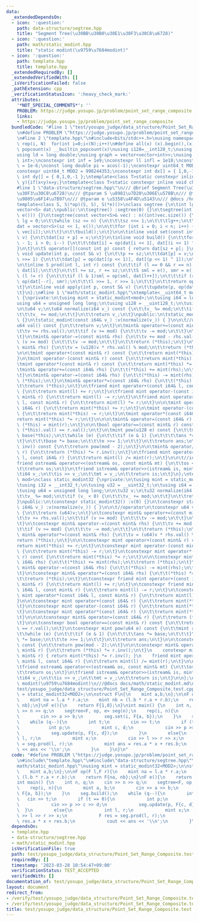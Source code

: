 ```yaml
---
data:
  _extendedDependsOn:
  - icon: ':question:'
    path: data-structure/segtree.hpp
    title: "Segment Tree(\u30BB\u30B0\u30E1\u30F3\u30C8\u6728)"
  - icon: ':question:'
    path: math/static_modint.hpp
    title: "static modint(\u9759\u7684modint)"
  - icon: ':question:'
    path: template.hpp
    title: template.hpp
  _extendedRequiredBy: []
  _extendedVerifiedWith: []
  _isVerificationFailed: false
  _pathExtension: cpp
  _verificationStatusIcon: ':heavy_check_mark:'
  attributes:
    '*NOT_SPECIAL_COMMENTS*': ''
    PROBLEM: https://judge.yosupo.jp/problem/point_set_range_composite
    links:
    - https://judge.yosupo.jp/problem/point_set_range_composite
  bundledCode: "#line 1 \"test/yosupo_judge/data_structure/Point_Set_Range_Composite.test.cpp\"\
    \n#define PROBLEM \"https://judge.yosupo.jp/problem/point_set_range_composite\"\
    \n#line 2 \"template.hpp\"\n#include<bits/stdc++.h>\nusing namespace std;\n#define\
    \ rep(i, N)  for(int i=0;i<(N);i++)\n#define all(x) (x).begin(),(x).end()\n#define\
    \ popcount(x) __builtin_popcount(x)\nusing i128=__int128_t;\nusing ll = long long;\n\
    using ld = long double;\nusing graph = vector<vector<int>>;\nusing P = pair<int,\
    \ int>;\nconstexpr int inf = 1e9;\nconstexpr ll infl = 1e18;\nconstexpr ld eps\
    \ = 1e-6;\nconst long double pi = acos(-1);\nconstexpr uint64_t MOD = 1e9 + 7;\n\
    constexpr uint64_t MOD2 = 998244353;\nconstexpr int dx[] = { 1,0,-1,0 };\nconstexpr\
    \ int dy[] = { 0,1,0,-1 };\ntemplate<class T>static constexpr inline void chmax(T&x,T\
    \ y){if(x<y)x=y;}\ntemplate<class T>static constexpr inline void chmin(T&x,T y){if(x>y)x=y;}\n\
    #line 1 \"data-structure/segtree.hpp\"\n/// @brief Segment Tree(\u30BB\u30B0\u30E1\
    \u30F3\u30C8\u6728)\n/// @tparam S \u8981\u7D20\u306E\u578B\n/// @tparam op \u4E8C\
    \u9805\u6F14\u7B97\n/// @tparam e \u5358\u4F4D\u5143\n/// @docs /home/ac2000/main/library/docs/data-structure/segtree.md\n\
    template<class S, S(*op)(S, S), S(*e)()>\nclass segtree {\n\tint lg, sz, n;\n\t\
    vector<S> dat;\npublic:\n\tsegtree() :segtree(0) {}\n\tsegtree(int n) : segtree(vector<S>(n,\
    \ e())) {}\n\tsegtree(const vector<S>& vec) : n((int)vec.size()) {\n\t\tsz = 1,\
    \ lg = 0;\n\t\twhile (sz <= n) {\n\t\t\tsz <<= 1;\n\t\t\tlg++;\n\t\t}\n\n\t\t\
    dat = vector<S>(sz << 1, e());\n\n\t\tfor (int i = 0; i < n; i++) {\n\t\t\tset(i,\
    \ vec[i]);\n\t\t}\n\t\tbuild();\n\t}\n\n\tinline void set(const int p, const S&\
    \ v) {\n\t\tdat[sz + p] = v;\n\t}\n\tinline void build() {\n\t\tfor (int i = sz\
    \ - 1; i > 0; i--) {\n\t\t\tdat[i] = op(dat[i << 1], dat[(i << 1) ^ 1]);\n\t\t\
    }\n\t}\n\tS operator[](const int p) const { return dat[sz + p]; }\n\n\tinline\
    \ void update(int p, const S& v) {\n\t\tp += sz;\n\t\tdat[p] = v;\n\t\twhile (p\
    \ >>= 1) {\n\t\t\tdat[p] = op(dat[(p << 1)], dat[(p << 1) ^ 1]);\n\t\t}\n\t}\n\
    \n\tinline S prod(int l, int r) const {\n\t\tif (l == 0 && r == n) {\n\t\t\treturn\
    \ dat[1];\n\t\t}\n\t\tl += sz, r += sz;\n\t\tS sml = e(), smr = e();\n\t\twhile\
    \ (l != r) {\n\t\t\tif (l & 1)sml = op(sml, dat[l++]);\n\t\t\tif (r & 1)smr =\
    \ op(dat[--r], smr);\n\t\t\tl >>= 1, r >>= 1;\n\t\t}\n\t\treturn op(sml, smr);\n\
    \t}\n\tinline void apply(int p, const S& v) {\n\t\tupdate(p, op(dat[sz + p], v));\n\
    \t}\n};\n#line 1 \"math/static_modint.hpp\"\ntemplate<__uint64_t mod>\nclass static_modint\
    \ {\nprivate:\n\tusing mint = static_modint<mod>;\n\tusing i64 = long long;\n\t\
    using u64 = unsigned long long;\n\tusing u128 = __uint128_t;\n\tusing i128 = __int128_t;\n\
    \n\tu64 v;\n\tu64 normalize(i64 v_) const {\n\t\tv_ %= mod;\n\t\tif (v_ < 0) {\n\
    \t\t\tv_ += mod;\n\t\t}\n\t\treturn v_;\n\t}\npublic:\n\tstatic_modint() :v(0)\
    \ {}\n\tstatic_modint(const i64& v_) :v(normalize(v_)) { }\n\n\t//operator\n\t\
    u64 val() const {\n\t\treturn v;\n\t}\n\tmint& operator+=(const mint& rhs) {\n\
    \t\tv += rhs.val();\n\t\tif (v >= mod) {\n\t\t\tv -= mod;\n\t\t}\n\t\treturn (*this);\n\
    \t}\n\tmint& operator-=(const mint& rhs) {\n\t\tv += mod - rhs.val();\n\t\tif\
    \ (v >= mod) {\n\t\t\tv -= mod;\n\t\t}\n\t\treturn (*this);\n\t}\n\tmint& operator*=(const\
    \ mint& rhs) {\n\t\tv = (u128)v * rhs.val() % mod;\n\t\treturn (*this);\n\t}\n\
    \n\n\tmint operator+(const mint& r) const {\n\t\treturn mint(*this) += r;\n\t\
    }\n\tmint operator-(const mint& r) const {\n\t\treturn mint(*this) -= r;\n\t}\n\
    \tmint operator*(const mint& r) const {\n\t\treturn mint(*this) *= r;\n\t}\n\n\
    \tmint& operator+=(const i64& rhs) {\n\t\t(*this) += mint(rhs);\n\t\treturn (*this);\n\
    \t}\n\tmint& operator-=(const i64& rhs) {\n\t\t(*this) -= mint(rhs);\n\t\treturn\
    \ (*this);\n\t}\n\tmint& operator*=(const i64& rhs) {\n\t\t(*this) *= mint(rhs);\n\
    \t\treturn (*this);\n\t}\n\tfriend mint operator+(const i64& l, const mint& r)\
    \ {\n\t\treturn mint(l) += r;\n\t}\n\tfriend mint operator-(const i64& l, const\
    \ mint& r) {\n\t\treturn mint(l) -= r;\n\t}\n\tfriend mint operator*(const i64&\
    \ l, const mint& r) {\n\t\treturn mint(l) *= r;\n\t}\n\n\tmint operator+(const\
    \ i64& r) {\n\t\treturn mint(*this) += r;\n\t}\n\tmint operator-(const i64& r)\
    \ {\n\t\treturn mint(*this) -= r;\n\t}\n\tmint operator*(const i64& r) {\n\t\t\
    return mint(*this) *= r;\n\t}\n\n\n\tmint& operator=(const i64& r) {\n\t\treturn\
    \ (*this) = mint(r);\n\t}\n\n\tbool operator==(const mint& r) const {\n\t\treturn\
    \ (*this).val() == r.val();\n\t}\n\tmint pow(u128 e) const {\n\t\tmint ans(1),\
    \ base(*this);\n\t\twhile (e) {\n\t\t\tif (e & 1) {\n\t\t\t\tans *= base;\n\t\t\
    \t}\n\t\t\tbase *= base;\n\t\t\te >>= 1;\n\t\t}\n\t\treturn ans;\n\t}\n\n\tmint\
    \ inv() const {\n\t\treturn pow(mod - 2);\n\t}\n\n\tmint& operator/=(const mint&\
    \ r) {\n\t\treturn (*this) *= r.inv();\n\t}\n\tfriend mint operator/(const mint&\
    \ l, const i64& r) {\n\t\treturn mint(l) /= mint(r);\n\t}\n\n\t//iostream\n\t\
    friend ostream& operator<<(ostream& os, const mint& mt) {\n\t\tos << mt.val();\n\
    \t\treturn os;\n\t}\n\tfriend istream& operator>>(istream& is, mint& mt) {\n\t\
    \ti64 v_;\n\t\tis >> v_;\n\t\tmt = v_;\n\t\treturn is;\n\t}\n};\ntemplate<__uint32_t\
    \ mod>\nclass static_modint32 {\nprivate:\n\tusing mint = static_modint32<mod>;\n\
    \tusing i32 = __int32_t;\n\tusing u32 = __uint32_t;\n\tusing i64 = __int64_t;\n\
    \tusing u64 = unsigned long long;\n\n\tu32 v;\n\tu32 normalize(i64 v_) const {\n\
    \t\tv_ %= mod;\n\t\tif (v_ < 0) {\n\t\t\tv_ += mod;\n\t\t}\n\t\treturn v_;\n\t\
    }\npublic:\n\tconstexpr static_modint32() :v(0) {}\n\tconstexpr static_modint32(const\
    \ i64& v_) :v(normalize(v_)) { }\n\n\t//operator\n\tconstexpr u64 val() const\
    \ {\n\t\treturn (u64)v;\n\t}\n\tconstexpr mint& operator+=(const mint& rhs) {\n\
    \t\tv += rhs.val();\n\t\tif (v >= mod) {\n\t\t\tv -= mod;\n\t\t}\n\t\treturn (*this);\n\
    \t}\n\tconstexpr mint& operator-=(const mint& rhs) {\n\t\tv += mod - rhs.val();\n\
    \t\tif (v >= mod) {\n\t\t\tv -= mod;\n\t\t}\n\t\treturn (*this);\n\t}\n\tconstexpr\
    \ mint& operator*=(const mint& rhs) {\n\t\tv = (u64)v * rhs.val() % mod;\n\t\t\
    return (*this);\n\t}\n\n\tconstexpr mint operator+(const mint& r) const {\n\t\t\
    return mint(*this) += r;\n\t}\n\tconstexpr mint operator-(const mint& r) const\
    \ {\n\t\treturn mint(*this) -= r;\n\t}\n\tconstexpr mint operator*(const mint&\
    \ r) const {\n\t\treturn mint(*this) *= r;\n\t}\n\n\tconstexpr mint& operator+=(const\
    \ i64& rhs) {\n\t\t(*this) += mint(rhs);\n\t\treturn (*this);\n\t}\n\tconstexpr\
    \ mint& operator-=(const i64& rhs) {\n\t\t(*this) -= mint(rhs);\n\t\treturn (*this);\n\
    \t}\n\tconstexpr mint& operator*=(const i64& rhs) {\n\t\t(*this) *= mint(rhs);\n\
    \t\treturn (*this);\n\t}\n\tconstexpr friend mint operator+(const i64& l, const\
    \ mint& r) {\n\t\treturn mint(l) += r;\n\t}\n\tconstexpr friend mint operator-(const\
    \ i64& l, const mint& r) {\n\t\treturn mint(l) -= r;\n\t}\n\tconstexpr friend\
    \ mint operator*(const i64& l, const mint& r) {\n\t\treturn mint(l) *= r;\n\t\
    }\n\n\tconstexpr mint operator+(const i64& r) {\n\t\treturn mint(*this) += r;\n\
    \t}\n\tconstexpr mint operator-(const i64& r) {\n\t\treturn mint(*this) -= r;\n\
    \t}\n\tconstexpr mint operator*(const i64& r) {\n\t\treturn mint(*this) *= r;\n\
    \t}\n\n\n\tconstexpr mint& operator=(const i64& r) {\n\t\treturn (*this) = mint(r);\n\
    \t}\n\n\tconstexpr bool operator==(const mint& r) const {\n\t\treturn (*this).val()\
    \ == r.val();\n\t}\n\tconstexpr mint pow(u64 e) const {\n\t\tmint ans(1), base(*this);\n\
    \t\twhile (e) {\n\t\t\tif (e & 1) {\n\t\t\t\tans *= base;\n\t\t\t}\n\t\t\tbase\
    \ *= base;\n\t\t\te >>= 1;\n\t\t}\n\t\treturn ans;\n\t}\n\n\tconstexpr mint inv()\
    \ const {\n\t\treturn pow(mod - 2);\n\t}\n\n\tconstexpr mint& operator/=(const\
    \ mint& r) {\n\t\treturn (*this) *= r.inv();\n\t}\n    constexpr mint operator/(const\
    \ mint& r) { return mint(*this) *= r.inv(); }\n    friend mint operator/(const\
    \ mint& l, const i64& r) {\n\t\treturn mint(l) /= mint(r);\n\t}\n\n\t//iostream\n\
    \tfriend ostream& operator<<(ostream& os, const mint& mt) {\n\t\tos << mt.val();\n\
    \t\treturn os;\n\t}\n\tfriend istream& operator>>(istream& is, mint& mt) {\n\t\
    \ti64 v_;\n\t\tis >> v_;\n\t\tmt = v_;\n\t\treturn is;\n\t}\n\n};\n///@brief static\
    \ modint(\u9759\u7684modint)\n///@docs docs/math/static_modint.md\n#line 5 \"\
    test/yosupo_judge/data_structure/Point_Set_Range_Composite.test.cpp\"\nusing mint\
    \ = static_modint32<MOD2>;\n\nstruct F\n{\n    mint a,b;\n};\n\nF op(F l,F r){\n\
    \    mint na = l.a * r.a;\n    mint nb = (l.b * r.a + r.b);\n    return F{na,\
    \ nb};\n}\nF e(){\n    return F{1,0};\n}\nint main() {\n    int n, q;\n    cin\
    \ >> n >> q;\n    segtree<F, op, e> seg(n);\n    rep(i, n){\n        mint a, b;\n\
    \        cin >> a >> b;\n        seg.set(i, F{a, b});\n    }\n    seg.build();\n\
    \    while (q--){\n        int t;\n        cin >> t;\n        if (t == 0){\n \
    \           int p;\n            mint c, d;\n            cin >> p >> c >> d;\n\
    \            seg.update(p, F{c, d});\n        }\n        else{\n            int\
    \ l, r;\n            mint x;\n            cin >> l >> r >> x;\n            F res\
    \ = seg.prod(l, r);\n            mint ans = res.a * x + res.b;\n            cout\
    \ << ans << '\\n';\n        }\n    }\n}\n"
  code: "#define PROBLEM \"https://judge.yosupo.jp/problem/point_set_range_composite\"\
    \n#include\"template.hpp\"\n#include\"data-structure/segtree.hpp\"\n#include\"\
    math/static_modint.hpp\"\nusing mint = static_modint32<MOD2>;\n\nstruct F\n{\n\
    \    mint a,b;\n};\n\nF op(F l,F r){\n    mint na = l.a * r.a;\n    mint nb =\
    \ (l.b * r.a + r.b);\n    return F{na, nb};\n}\nF e(){\n    return F{1,0};\n}\n\
    int main() {\n    int n, q;\n    cin >> n >> q;\n    segtree<F, op, e> seg(n);\n\
    \    rep(i, n){\n        mint a, b;\n        cin >> a >> b;\n        seg.set(i,\
    \ F{a, b});\n    }\n    seg.build();\n    while (q--){\n        int t;\n     \
    \   cin >> t;\n        if (t == 0){\n            int p;\n            mint c, d;\n\
    \            cin >> p >> c >> d;\n            seg.update(p, F{c, d});\n      \
    \  }\n        else{\n            int l, r;\n            mint x;\n            cin\
    \ >> l >> r >> x;\n            F res = seg.prod(l, r);\n            mint ans =\
    \ res.a * x + res.b;\n            cout << ans << '\\n';\n        }\n    }\n}"
  dependsOn:
  - template.hpp
  - data-structure/segtree.hpp
  - math/static_modint.hpp
  isVerificationFile: true
  path: test/yosupo_judge/data_structure/Point_Set_Range_Composite.test.cpp
  requiredBy: []
  timestamp: '2023-03-28 10:54:47+09:00'
  verificationStatus: TEST_ACCEPTED
  verifiedWith: []
documentation_of: test/yosupo_judge/data_structure/Point_Set_Range_Composite.test.cpp
layout: document
redirect_from:
- /verify/test/yosupo_judge/data_structure/Point_Set_Range_Composite.test.cpp
- /verify/test/yosupo_judge/data_structure/Point_Set_Range_Composite.test.cpp.html
title: test/yosupo_judge/data_structure/Point_Set_Range_Composite.test.cpp
---
```

